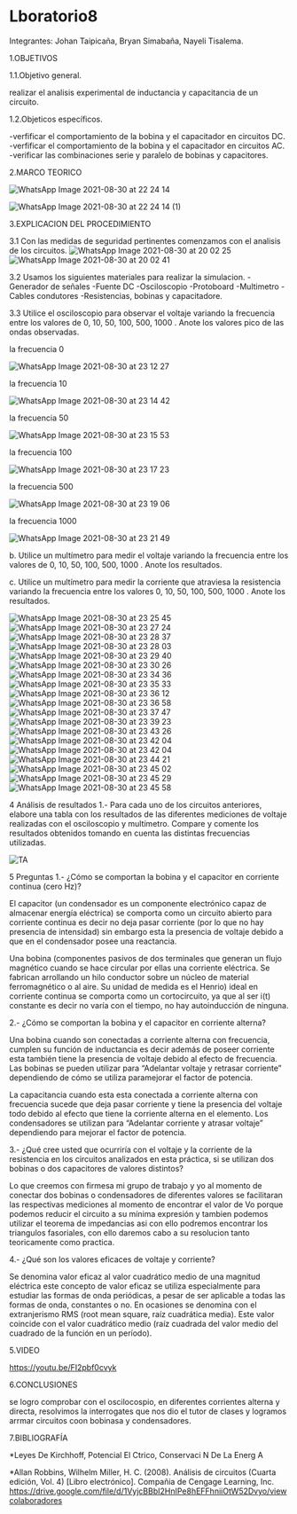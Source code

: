 # Lboratorio8

Integrantes: Johan Taipicaña, Bryan Simabaña, Nayeli Tisalema.

1.OBJETIVOS

1.1.Objetivo general.

realizar el analisis experimental de inductancia y capacitancia de un circuito.

1.2.Objeticos específicos.

-verfificar el comportamiento de la bobina y  el capacitador en circuitos DC.
-verfificar el comportamiento de la bobina y  el capacitador en circuitos AC.
-verificar las combinaciones serie y paralelo de bobinas y capacitores.


2.MARCO TEORICO

![WhatsApp Image 2021-08-30 at 22 24 14](https://user-images.githubusercontent.com/85522189/131442767-8eab37c5-cdf5-49df-967a-8811df263044.jpeg)

![WhatsApp Image 2021-08-30 at 22 24 14 (1)](https://user-images.githubusercontent.com/85522189/131442798-662790b1-ff6c-435d-83ea-8d0020ab7711.jpeg)



3.EXPLICACION DEL PROCEDIMIENTO

3.1 Con las medidas de seguridad pertinentes comenzamos con el analisis de los circuitos.
![WhatsApp Image 2021-08-30 at 20 02 25](https://user-images.githubusercontent.com/81887698/131424975-cc7d3957-5449-44af-9685-5f1b582ca3b3.jpeg)
![WhatsApp Image 2021-08-30 at 20 02 41](https://user-images.githubusercontent.com/81887698/131424979-c7328a4f-5722-4722-ab59-17d29e08dcde.jpeg)

3.2 Usamos los siguientes materiales para realizar la simulacion.
  -Generador de señales
  -Fuente DC
  -Osciloscopio
  -Protoboard
  -Multimetro
  -Cables condutores
  -Resistencias, bobinas y capacitadore.
  
3.3 Utilice el osciloscopio para observar el voltaje variando la frecuencia entre los valores de 0, 10, 50, 100, 500, 1000 . Anote los valores pico de las ondas observadas.

la frecuencia 0

![WhatsApp Image 2021-08-30 at 23 12 27](https://user-images.githubusercontent.com/85522189/131443396-86282d83-4185-42c3-9813-486458493a28.jpeg)

la frecuencia 10

![WhatsApp Image 2021-08-30 at 23 14 42](https://user-images.githubusercontent.com/85522189/131443448-4bef9881-c647-4f6c-910d-f4ce7b765e5e.jpeg)

la frecuencia 50

![WhatsApp Image 2021-08-30 at 23 15 53](https://user-images.githubusercontent.com/85522189/131443487-726f6a9f-fa19-4ef3-8e57-bfbc2363a2fe.jpeg)

la frecuencia 100

![WhatsApp Image 2021-08-30 at 23 17 23](https://user-images.githubusercontent.com/85522189/131443526-3e960501-7e43-4e9f-91d4-d8c9cf66b254.jpeg)

la frecuencia 500

![WhatsApp Image 2021-08-30 at 23 19 06](https://user-images.githubusercontent.com/85522189/131443563-ab8946d1-3a4f-4add-84b4-42af941b0b90.jpeg)

la frecuencia 1000

![WhatsApp Image 2021-08-30 at 23 21 49](https://user-images.githubusercontent.com/85522189/131443605-fa5cee5e-9928-446e-b0f8-c8bb6250c78a.jpeg)

b. Utilice un multímetro para medir el voltaje variando la frecuencia entre los valores de 0, 10, 50, 100, 500, 1000 . Anote los resultados.

c. Utilice un multímetro para medir la corriente que atraviesa la resistencia variando la frecuencia entre los valores 0, 10, 50, 100, 500, 1000 . Anote los resultados.

![WhatsApp Image 2021-08-30 at 23 25 45](https://user-images.githubusercontent.com/85522189/131443894-d06be7dc-7e9d-4b3b-978c-926c82a5763d.jpeg)
![WhatsApp Image 2021-08-30 at 23 27 24](https://user-images.githubusercontent.com/85522189/131444040-0818cd9b-0b02-4619-89e8-613482c9c23b.jpeg)
![WhatsApp Image 2021-08-30 at 23 28 37](https://user-images.githubusercontent.com/85522189/131444182-f199f56e-4506-4a3a-8dab-aac1f5720d83.jpeg)
![WhatsApp Image 2021-08-30 at 23 28 03](https://user-images.githubusercontent.com/85522189/131444213-7595a456-33be-4438-b538-71aab73dd35d.jpeg)
![WhatsApp Image 2021-08-30 at 23 29 40](https://user-images.githubusercontent.com/85522189/131444262-6d194240-3730-4609-8b1d-33e911aa1138.jpeg)
![WhatsApp Image 2021-08-30 at 23 30 26](https://user-images.githubusercontent.com/85522189/131444354-56ae0c04-427d-45fe-bb66-a27e00c761c5.jpeg)
![WhatsApp Image 2021-08-30 at 23 34 36](https://user-images.githubusercontent.com/85522189/131444408-a6428e8f-536f-4486-9b63-17d0c8f63adc.jpeg)
![WhatsApp Image 2021-08-30 at 23 35 33](https://user-images.githubusercontent.com/85522189/131444434-5cb1df70-6e61-42b9-b0f8-4f195f5201b8.jpeg)
![WhatsApp Image 2021-08-30 at 23 36 12](https://user-images.githubusercontent.com/85522189/131444455-61e4d1a6-f507-4eee-9687-2606dd4bd082.jpeg)
![WhatsApp Image 2021-08-30 at 23 36 58](https://user-images.githubusercontent.com/85522189/131444519-74e228b7-5c8b-47a9-bfcb-b3947fd081c4.jpeg)
![WhatsApp Image 2021-08-30 at 23 37 47](https://user-images.githubusercontent.com/85522189/131444543-7d73a5cc-63e8-415b-a33b-fdb543cc1a9d.jpeg)
![WhatsApp Image 2021-08-30 at 23 39 23](https://user-images.githubusercontent.com/85522189/131444559-cf71e2ce-b5fa-43c5-8b0e-927c1c51e6db.jpeg)
![WhatsApp Image 2021-08-30 at 23 43 26](https://user-images.githubusercontent.com/85522189/131444581-b9c440f6-ef15-4106-93b3-7842829a5b3e.jpeg)
![WhatsApp Image 2021-08-30 at 23 42 04](https://user-images.githubusercontent.com/85522189/131444605-f6ffe490-b7fa-43e0-b00c-aaae6356b3e0.jpeg)
![WhatsApp Image 2021-08-30 at 23 42 04](https://user-images.githubusercontent.com/85522189/131444627-145a73cf-5de7-4baa-b61e-54b96915f0b3.jpeg)
![WhatsApp Image 2021-08-30 at 23 44 21](https://user-images.githubusercontent.com/85522189/131444646-2f522c0d-137b-4918-981b-3f356f7f5046.jpeg)
![WhatsApp Image 2021-08-30 at 23 45 02](https://user-images.githubusercontent.com/85522189/131444669-9f08f657-edb3-41f6-b364-4fa24f9552a8.jpeg)
![WhatsApp Image 2021-08-30 at 23 45 29](https://user-images.githubusercontent.com/85522189/131444678-5cea253d-6bb8-4295-8386-aeccaf7a222d.jpeg)
![WhatsApp Image 2021-08-30 at 23 45 58](https://user-images.githubusercontent.com/85522189/131444690-6bb2f62d-8e64-44e1-a1b8-d44c6423e49a.jpeg)

4 Análisis de resultados
1.- Para cada uno de los circuitos anteriores, elabore una tabla con los resultados de las diferentes mediciones de voltaje realizadas con el osciloscopio y multímetro. Compare y
comente los resultados obtenidos tomando en cuenta las distintas frecuencias utilizadas.

![TA](https://user-images.githubusercontent.com/85522189/131442975-b9009d52-a36d-4098-81f4-b7112271426a.PNG)

5 Preguntas
1.- ¿Cómo se comportan la bobina y el capacitor en corriente continua (cero Hz)?

El capacitor (un condensador es un componente electrónico capaz de almacenar energía eléctrica) se comporta como un circuito abierto para corriente continua es decir no deja     pasar corriente (por lo que no hay presencia de intensidad) sin embargo esta la presencia de voltaje debido a que en el condensador posee una reactancia.

Una bobina (componentes pasivos de dos terminales que generan un flujo magnético cuando se hace circular por ellas una corriente eléctrica. Se fabrican arrollando un hilo conductor sobre un núcleo de material ferromagnético o al aire. Su unidad de medida es el Henrio) ideal en corriente continua se comporta como un cortocircuito, ya que al ser i(t) constante es decir no varía con el tiempo, no hay autoinducción de ninguna.

2.- ¿Cómo se comportan la bobina y el capacitor en corriente alterna?

Una bobina cuando son conectadas a corriente alterna con frecuencia, cumplen su función de inductancia es decir además de poseer corriente esta también tiene la presencia de voltaje debido al efecto de frecuencia. Las bobinas se pueden utilizar para “Adelantar voltaje y retrasar corriente” dependiendo de cómo se utiliza paramejorar el factor de potencia.

La capacitancia cuando esta esta conectada a corriente alterna con frecuencia sucede que deja pasar corriente y tiene la presencia del voltaje todo debido al efecto que tiene la corriente alterna en el elemento. Los condensadores se utilizan para “Adelantar corriente y atrasar voltaje” dependiendo para mejorar el factor de potencia.

3.- ¿Qué cree usted que ocurriría con el voltaje  y la corriente de la resistencia en los circuitos analizados en esta práctica, si se utilizan dos bobinas o dos capacitores de valores distintos?

Lo que creemos con firmesa mi grupo de trabajo y yo al momento de conectar dos bobinas o condensadores de diferentes valores se facilitaran las respectivas mediciones al momento de encontrar el valor de Vo porque podemos reducir el circuito a su mínima expresión y tambien podemos utilizar el teorema de impedancias asi con ello podremos encontrar los triangulos fasoriales, con ello daremos cabo a su resolucion tanto teoricamente como practica.

4.- ¿Qué son los valores eficaces de voltaje y corriente?

Se denomina valor eficaz al valor cuadrático medio de una magnitud eléctrica este concepto de valor eficaz se utiliza especialmente para estudiar las formas de onda periódicas, a pesar de ser aplicable a todas las formas de onda, constantes o no. En ocasiones se denomina con el extranjerismo RMS (root mean square, raíz cuadrática media). Este valor coincide con el valor cuadrático medio (raíz cuadrada del valor medio del cuadrado de la función en un período).

5.VIDEO

https://youtu.be/FI2pbf0cvyk

6.CONCLUSIONES

se logro comprobar con el oscilocospio, en diferentes corrientes alterna y directa, resolvimos la interrogates que nos dio el tutor de clases y logramos arrmar circuitos coon bobinasa y condensadores.

7.BIBLIOGRAFÍA

*Leyes De Kirchhoff, Potencial El Ctrico, Conservaci N De La Energ A

*Allan Robbins, Wilhelm Miller, H. C. (2008). Análisis de circuitos (Cuarta edición, Vol. 4) [Libro electrónico]. Compañia de Cengage Learning, Inc. https://drive.google.com/file/d/1VyjcBBbI2HnIPe8hEFFhniiOtW52Dvyo/viewcolaboradores



